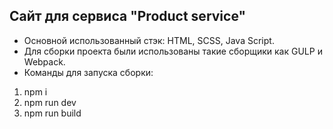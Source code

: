 ## Сайт для сервиса "Product service"

- Основной использованный стэк: HTML, SCSS, Java Script.
- Для сборки проекта были использованы такие сборщики как GULP и Webpack.
- Команды для запуска сборки: 
1. npm i
2. npm run dev
3. npm run build
